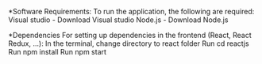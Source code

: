 
*Software Requirements:
To run the application, the following are required: Visual studio - Download Visual studio Node.js - Download Node.js

*Dependencies For setting up dependencies in the frontend (React, React Redux, ...):
In the terminal, change directory to react folder Run cd reactjs Run npm install Run npm start

